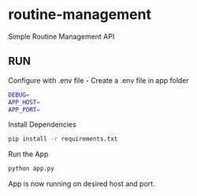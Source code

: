 # routine-management
Simple Routine Management API

## RUN
Configure with .env file - Create a .env file in app folder
```sh
DEBUG=
APP_HOST=
APP_PORT=
```
Install Dependencies
```sh
pip install -r requirements.txt
```
Run the App
```sh
python app.py
```
App is now running on desired host and port.
